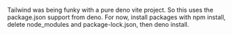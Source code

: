 Tailwind was being funky with a pure deno vite project. So this uses the package.json support from deno. For now, install packages with npm install, delete node_modules and package-lock.json, then deno install. 